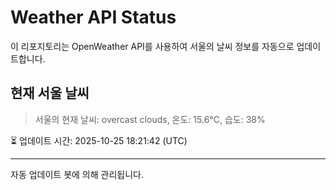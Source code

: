 
# Weather API Status

이 리포지토리는 OpenWeather API를 사용하여 서울의 날씨 정보를 자동으로 업데이트합니다.

## 현재 서울 날씨
> 서울의 현재 날씨: overcast clouds, 온도: 15.6°C, 습도: 38%

⏳ 업데이트 시간: 2025-10-25 18:21:42 (UTC)

---
자동 업데이트 봇에 의해 관리됩니다.
